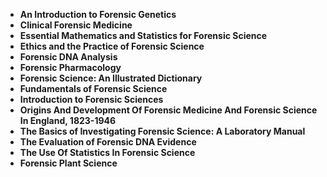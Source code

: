 
<ul>
 <li><b><a target="_blank" href="https://github.com/manjunath5496/Forensic-Science-Books/blob/master/ren(1).pdf" style="text-decoration:none;">An Introduction to Forensic Genetics</a></b></li>
  
<li><b><a target="_blank" href="https://github.com/manjunath5496/Forensic-Science-Books/blob/master/ren(2).pdf" style="text-decoration:none;">Clinical Forensic Medicine</a></b></li>  
  
<li><b><a target="_blank" href="https://github.com/manjunath5496/Forensic-Science-Books/blob/master/ren(3).pdf" style="text-decoration:none;">Essential Mathematics and Statistics for Forensic Science</a></b></li>
                               
 <li><b><a target="_blank" href="https://github.com/manjunath5496/Forensic-Science-Books/blob/master/ren(4).pdf" style="text-decoration:none;">Ethics and the Practice of Forensic Science</a></b></li>                              
<li><b><a target="_blank" href="https://github.com/manjunath5496/Forensic-Science-Books/blob/master/ren(5).pdf" style="text-decoration:none;"> Forensic DNA Analysis </a></b></li>
 <li><b><a target="_blank" href="https://github.com/manjunath5496/Forensic-Science-Books/blob/master/ren(6).pdf" style="text-decoration:none;">Forensic Pharmacology </a></b></li>
                <li><b><a target="_blank" href="https://github.com/manjunath5496/Forensic-Science-Books/blob/master/ren(7).pdf" style="text-decoration:none;">Forensic Science: An Illustrated Dictionary </a></b></li>                                
         <li><b><a target="_blank" href="https://github.com/manjunath5496/Forensic-Science-Books/blob/master/ren(8).pdf" style="text-decoration:none;">Fundamentals of Forensic Science</a></b></li>                                 

<li><b><a target="_blank" href="https://github.com/manjunath5496/Forensic-Science-Books/blob/master/ren(9).pdf" style="text-decoration:none;">Introduction to Forensic Sciences</a></b></li>

  <li><b><a target="_blank" href="https://github.com/manjunath5496/Forensic-Science-Books/blob/master/ren(10).pdf" style="text-decoration:none;">Origins And Development Of Forensic Medicine And Forensic Science In England, 1823-1946</a></b></li> 

<li><b><a target="_blank" href="https://github.com/manjunath5496/Forensic-Science-Books/blob/master/ren(11).pdf" style="text-decoration:none;">The Basics of Investigating Forensic Science: A Laboratory Manual</a></b></li>                          

  <li><b><a target="_blank" href="https://github.com/manjunath5496/Forensic-Science-Books/blob/master/ren(12).pdf" style="text-decoration:none;">The Evaluation of Forensic DNA Evidence</a></b></li> 

 <li><b><a target="_blank" href="https://github.com/manjunath5496/Forensic-Science-Books/blob/master/ren(13).pdf" style="text-decoration:none;">The Use Of Statistics In Forensic Science</a></b></li>
  
<li><b><a target="_blank" href="https://github.com/manjunath5496/Forensic-Science-Books/blob/master/ren(14).pdf" style="text-decoration:none;">Forensic Plant Science</a></b></li>  
  
                             


</ul>
